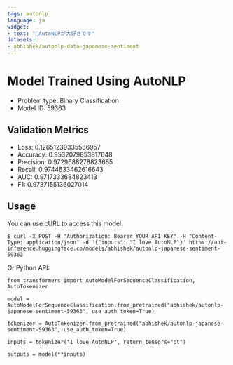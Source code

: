 ```yaml
---
tags: autonlp
language: ja
widget:
- text: "🤗AutoNLPが大好きです"
datasets:
- abhishek/autonlp-data-japanese-sentiment
---
```


# Model Trained Using AutoNLP

- Problem type: Binary Classification
- Model ID: 59363

## Validation Metrics

- Loss: 0.12651239335536957
- Accuracy: 0.9532079853817648
- Precision: 0.9729688278823665
- Recall: 0.9744633462616643
- AUC: 0.9717333684823413
- F1: 0.9737155136027014

## Usage

You can use cURL to access this model:

```
$ curl -X POST -H "Authorization: Bearer YOUR_API_KEY" -H "Content-Type: application/json" -d '{"inputs": "I love AutoNLP"}' https://api-inference.huggingface.co/models/abhishek/autonlp-japanese-sentiment-59363
```

Or Python API:

```
from transformers import AutoModelForSequenceClassification, AutoTokenizer

model = AutoModelForSequenceClassification.from_pretrained("abhishek/autonlp-japanese-sentiment-59363", use_auth_token=True)

tokenizer = AutoTokenizer.from_pretrained("abhishek/autonlp-japanese-sentiment-59363", use_auth_token=True)

inputs = tokenizer("I love AutoNLP", return_tensors="pt")

outputs = model(**inputs)
```